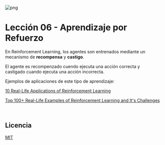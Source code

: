 ![png](imagenes/logotipo-axity-ppt.png)

# Lección 06 - Aprendizaje por Refuerzo

En Reinforcement Learning, los agentes son entrenados mediante un mecanismo de **recompensa** y **castigo**.

El agente es recompenzado cuendo ejecuta una acción correcta y castigado cuando ejecuta una acción incorrecta.

Ejemplos de aplicaciones de este tipo de aprendizaje:

[10 Real-Life Applications of Reinforcement Learning](https://neptune.ai/blog/reinforcement-learning-applications)

[Top 100+ Real-Life Examples of Reinforcement Learning and It's Challenges](https://www.odinschool.com/blog/top-100-reinforcement-learning-real-life-examples-and-its-challenges)

&nbsp;
&nbsp;

## Licencia

[MIT](https://opensource.org/licenses/MIT)